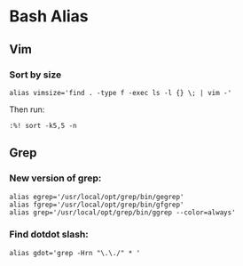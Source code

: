 # Bash Alias

## Vim

### Sort by size

```
alias vimsize='find . -type f -exec ls -l {} \; | vim -'
```

Then run:

```
:%! sort -k5,5 -n
```

## Grep

### New version of grep:

```
alias egrep='/usr/local/opt/grep/bin/gegrep'
alias fgrep='/usr/local/opt/grep/bin/gfgrep'
alias grep='/usr/local/opt/grep/bin/ggrep --color=always'
```

### Find dotdot slash:

```
alias gdot='grep -Hrn "\.\./" * '
```

